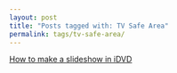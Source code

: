 ```yaml
---
layout: post
title: "Posts tagged with: TV Safe Area"
permalink: tags/tv-safe-area/
---
```

[How to make a slideshow in iDVD](/2011/08/how-to-make-slideshow-in-idvd)
